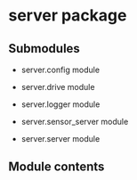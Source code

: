 # server package

## Submodules


* server.config module


* server.drive module


* server.logger module


* server.sensor_server module


* server.server module


## Module contents
